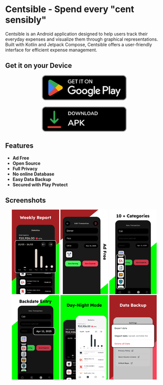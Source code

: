 # Centsible - Spend every "cent sensibly"

Centsible is an Android application designed to help users track their everyday expenses and visualize them through graphical representations. Built with Kotlin and Jetpack Compose, Centsible offers a user-friendly interface for efficient expense management.


## Get it on your Device

<p align="center">

  <a href="https://play.google.com/store/apps/details?id=com.piyushjt.centsible">
    <img src="https://raw.githubusercontent.com/PiyushJT/Centsible/main/readme_res/play_dwnld.png" height="80"/>
  </a>

  <br/>
  <br/>

  <a href="https://raw.githubusercontent.com/PiyushJT/Centsible/main/readme_res/centsible.apk">
    <img src="https://raw.githubusercontent.com/PiyushJT/Centsible/main/readme_res/apk_dwnld.png" height="80">
  </a>

</p>


## Features

- **Ad Free**
- **Open Source**
- **Full Privacy**
- **No online Database**
- **Easy Data Backup**
- **Secured with Play Protect**


## Screenshots

<div align="center">
    <img src="https://raw.githubusercontent.com/PiyushJT/Centsible/main/readme_res/ss1.jpg" width="30%"/>
    <img src="https://raw.githubusercontent.com/PiyushJT/Centsible/main/readme_res/ss2.jpg" width="30%"/>
    <img src="https://raw.githubusercontent.com/PiyushJT/Centsible/main/readme_res/ss3.jpg" width="30%"/>
    <img src="https://raw.githubusercontent.com/PiyushJT/Centsible/main/readme_res/ss4.jpg" width="30%"/>
    <img src="https://raw.githubusercontent.com/PiyushJT/Centsible/main/readme_res/ss5.jpg" width="30%"/>
    <img src="https://raw.githubusercontent.com/PiyushJT/Centsible/main/readme_res/ss6.jpg" width="30%"/>
</div>